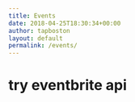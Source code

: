 ```yaml
---
title: Events
date: 2018-04-25T18:30:34+00:00
author: tapboston
layout: default
permalink: /events/
---
```


<h1>try eventbrite api</h1>